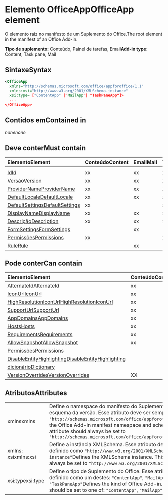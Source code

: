 # <a name="officeapp-element"></a><span data-ttu-id="a3ca7-101">Elemento OfficeApp</span><span class="sxs-lookup"><span data-stu-id="a3ca7-101">OfficeApp element</span></span>

<span data-ttu-id="a3ca7-102">O elemento raiz no manifesto de um Suplemento do Office.</span><span class="sxs-lookup"><span data-stu-id="a3ca7-102">The root element in the manifest of an Office Add-in.</span></span>

<span data-ttu-id="a3ca7-103">**Tipo de suplemento:** Conteúdo, Painel de tarefas, Email</span><span class="sxs-lookup"><span data-stu-id="a3ca7-103">**Add-in type:** Content, Task pane, Mail</span></span>

## <a name="syntax"></a><span data-ttu-id="a3ca7-104">Sintaxe</span><span class="sxs-lookup"><span data-stu-id="a3ca7-104">Syntax</span></span>

```XML
<OfficeApp 
  xmlns="http://schemas.microsoft.com/office/appforoffice/1.1" 
  xmlns:xsi="http://www.w3.org/2001/XMLSchema-instance" 
  xsi:type= ["ContentApp" |"MailApp"| "TaskPaneApp"]>
  ...
</OfficeApp>
```

## <a name="contained-in"></a><span data-ttu-id="a3ca7-105">Contidos em</span><span class="sxs-lookup"><span data-stu-id="a3ca7-105">Contained in</span></span>

 <span data-ttu-id="a3ca7-106">_none_</span><span class="sxs-lookup"><span data-stu-id="a3ca7-106">_none_</span></span>

## <a name="must-contain"></a><span data-ttu-id="a3ca7-107">Deve conter</span><span class="sxs-lookup"><span data-stu-id="a3ca7-107">Must contain</span></span>

|<span data-ttu-id="a3ca7-108">**Elemento**</span><span class="sxs-lookup"><span data-stu-id="a3ca7-108">**Element**</span></span>|<span data-ttu-id="a3ca7-109">**Conteúdo**</span><span class="sxs-lookup"><span data-stu-id="a3ca7-109">**Content**</span></span>|<span data-ttu-id="a3ca7-110">**Email**</span><span class="sxs-lookup"><span data-stu-id="a3ca7-110">**Mail**</span></span>|<span data-ttu-id="a3ca7-111">**TaskPane**</span><span class="sxs-lookup"><span data-stu-id="a3ca7-111">**TaskPane**</span></span>|
|:-----|:-----|:-----|:-----|
|<span data-ttu-id="a3ca7-112">
  [Id](id.md)</span><span class="sxs-lookup"><span data-stu-id="a3ca7-112">[Id](id.md)</span></span>|<span data-ttu-id="a3ca7-113">x</span><span class="sxs-lookup"><span data-stu-id="a3ca7-113">x</span></span>|<span data-ttu-id="a3ca7-114">x</span><span class="sxs-lookup"><span data-stu-id="a3ca7-114">x</span></span>|<span data-ttu-id="a3ca7-115">x</span><span class="sxs-lookup"><span data-stu-id="a3ca7-115">x</span></span>|
|[<span data-ttu-id="a3ca7-116">Versão</span><span class="sxs-lookup"><span data-stu-id="a3ca7-116">Version</span></span>](version.md)|<span data-ttu-id="a3ca7-117">x</span><span class="sxs-lookup"><span data-stu-id="a3ca7-117">x</span></span>|<span data-ttu-id="a3ca7-118">x</span><span class="sxs-lookup"><span data-stu-id="a3ca7-118">x</span></span>|<span data-ttu-id="a3ca7-119">x</span><span class="sxs-lookup"><span data-stu-id="a3ca7-119">x</span></span>|
|[<span data-ttu-id="a3ca7-120">ProviderName</span><span class="sxs-lookup"><span data-stu-id="a3ca7-120">ProviderName</span></span>](providername.md)|<span data-ttu-id="a3ca7-121">x</span><span class="sxs-lookup"><span data-stu-id="a3ca7-121">x</span></span>|<span data-ttu-id="a3ca7-122">x</span><span class="sxs-lookup"><span data-stu-id="a3ca7-122">x</span></span>|<span data-ttu-id="a3ca7-123">x</span><span class="sxs-lookup"><span data-stu-id="a3ca7-123">x</span></span>|
|[<span data-ttu-id="a3ca7-124">DefaultLocale</span><span class="sxs-lookup"><span data-stu-id="a3ca7-124">DefaultLocale</span></span>](defaultlocale.md)|<span data-ttu-id="a3ca7-125">x</span><span class="sxs-lookup"><span data-stu-id="a3ca7-125">x</span></span>|<span data-ttu-id="a3ca7-126">x</span><span class="sxs-lookup"><span data-stu-id="a3ca7-126">x</span></span>|<span data-ttu-id="a3ca7-127">x</span><span class="sxs-lookup"><span data-stu-id="a3ca7-127">x</span></span>|
|[<span data-ttu-id="a3ca7-128">DefaultSettings</span><span class="sxs-lookup"><span data-stu-id="a3ca7-128">DefaultSettings</span></span>](defaultsettings.md)|<span data-ttu-id="a3ca7-129">x</span><span class="sxs-lookup"><span data-stu-id="a3ca7-129">x</span></span>||<span data-ttu-id="a3ca7-130">x</span><span class="sxs-lookup"><span data-stu-id="a3ca7-130">x</span></span>|
|[<span data-ttu-id="a3ca7-131">DisplayName</span><span class="sxs-lookup"><span data-stu-id="a3ca7-131">DisplayName</span></span>](displayname.md)|<span data-ttu-id="a3ca7-132">x</span><span class="sxs-lookup"><span data-stu-id="a3ca7-132">x</span></span>|<span data-ttu-id="a3ca7-133">x</span><span class="sxs-lookup"><span data-stu-id="a3ca7-133">x</span></span>|<span data-ttu-id="a3ca7-134">x</span><span class="sxs-lookup"><span data-stu-id="a3ca7-134">x</span></span>|
|[<span data-ttu-id="a3ca7-135">Descrição</span><span class="sxs-lookup"><span data-stu-id="a3ca7-135">Description</span></span>](description.md)|<span data-ttu-id="a3ca7-136">x</span><span class="sxs-lookup"><span data-stu-id="a3ca7-136">x</span></span>|<span data-ttu-id="a3ca7-137">x</span><span class="sxs-lookup"><span data-stu-id="a3ca7-137">x</span></span>|<span data-ttu-id="a3ca7-138">x</span><span class="sxs-lookup"><span data-stu-id="a3ca7-138">x</span></span>|
|[<span data-ttu-id="a3ca7-139">FormSettings</span><span class="sxs-lookup"><span data-stu-id="a3ca7-139">FormSettings</span></span>](formsettings.md)||<span data-ttu-id="a3ca7-140">x</span><span class="sxs-lookup"><span data-stu-id="a3ca7-140">x</span></span>||
|[<span data-ttu-id="a3ca7-141">Permissões</span><span class="sxs-lookup"><span data-stu-id="a3ca7-141">Permissions</span></span>](permissions.md)|<span data-ttu-id="a3ca7-142">x</span><span class="sxs-lookup"><span data-stu-id="a3ca7-142">x</span></span>||<span data-ttu-id="a3ca7-143">x</span><span class="sxs-lookup"><span data-stu-id="a3ca7-143">x</span></span>|
|[<span data-ttu-id="a3ca7-144">Rule</span><span class="sxs-lookup"><span data-stu-id="a3ca7-144">Rule</span></span>](rule.md)||<span data-ttu-id="a3ca7-145">x</span><span class="sxs-lookup"><span data-stu-id="a3ca7-145">x</span></span>||

## <a name="can-contain"></a><span data-ttu-id="a3ca7-146">Pode conter</span><span class="sxs-lookup"><span data-stu-id="a3ca7-146">Can contain</span></span>

|<span data-ttu-id="a3ca7-147">**Elemento**</span><span class="sxs-lookup"><span data-stu-id="a3ca7-147">**Element**</span></span>|<span data-ttu-id="a3ca7-148">**Conteúdo**</span><span class="sxs-lookup"><span data-stu-id="a3ca7-148">**Content**</span></span>|<span data-ttu-id="a3ca7-149">**Email**</span><span class="sxs-lookup"><span data-stu-id="a3ca7-149">**Mail**</span></span>|<span data-ttu-id="a3ca7-150">**TaskPane**</span><span class="sxs-lookup"><span data-stu-id="a3ca7-150">**TaskPane**</span></span>|
|:-----|:-----|:-----|:-----|
|[<span data-ttu-id="a3ca7-151">AlternateId</span><span class="sxs-lookup"><span data-stu-id="a3ca7-151">AlternateId</span></span>](alternateid.md)|<span data-ttu-id="a3ca7-152">x</span><span class="sxs-lookup"><span data-stu-id="a3ca7-152">x</span></span>|<span data-ttu-id="a3ca7-153">x</span><span class="sxs-lookup"><span data-stu-id="a3ca7-153">x</span></span>|<span data-ttu-id="a3ca7-154">x</span><span class="sxs-lookup"><span data-stu-id="a3ca7-154">x</span></span>|
|[<span data-ttu-id="a3ca7-155">IconUrl</span><span class="sxs-lookup"><span data-stu-id="a3ca7-155">IconUrl</span></span>](iconurl.md)|<span data-ttu-id="a3ca7-156">x</span><span class="sxs-lookup"><span data-stu-id="a3ca7-156">x</span></span>|<span data-ttu-id="a3ca7-157">x</span><span class="sxs-lookup"><span data-stu-id="a3ca7-157">x</span></span>|<span data-ttu-id="a3ca7-158">x</span><span class="sxs-lookup"><span data-stu-id="a3ca7-158">x</span></span>|
|[<span data-ttu-id="a3ca7-159">HighResolutionIconUrl</span><span class="sxs-lookup"><span data-stu-id="a3ca7-159">HighResolutionIconUrl</span></span>](highresolutioniconurl.md)|<span data-ttu-id="a3ca7-160">x</span><span class="sxs-lookup"><span data-stu-id="a3ca7-160">x</span></span>|<span data-ttu-id="a3ca7-161">x</span><span class="sxs-lookup"><span data-stu-id="a3ca7-161">x</span></span>|<span data-ttu-id="a3ca7-162">x</span><span class="sxs-lookup"><span data-stu-id="a3ca7-162">x</span></span>|
|[<span data-ttu-id="a3ca7-163">SupportUrl</span><span class="sxs-lookup"><span data-stu-id="a3ca7-163">SupportUrl</span></span>](supporturl.md)|<span data-ttu-id="a3ca7-164">x</span><span class="sxs-lookup"><span data-stu-id="a3ca7-164">x</span></span>|<span data-ttu-id="a3ca7-165">x</span><span class="sxs-lookup"><span data-stu-id="a3ca7-165">x</span></span>|<span data-ttu-id="a3ca7-166">x</span><span class="sxs-lookup"><span data-stu-id="a3ca7-166">x</span></span>|
|[<span data-ttu-id="a3ca7-167">AppDomains</span><span class="sxs-lookup"><span data-stu-id="a3ca7-167">AppDomains</span></span>](appdomains.md)|<span data-ttu-id="a3ca7-168">x</span><span class="sxs-lookup"><span data-stu-id="a3ca7-168">x</span></span>|<span data-ttu-id="a3ca7-169">x</span><span class="sxs-lookup"><span data-stu-id="a3ca7-169">x</span></span>|<span data-ttu-id="a3ca7-170">x</span><span class="sxs-lookup"><span data-stu-id="a3ca7-170">x</span></span>|
|[<span data-ttu-id="a3ca7-171">Hosts</span><span class="sxs-lookup"><span data-stu-id="a3ca7-171">Hosts</span></span>](hosts.md)|<span data-ttu-id="a3ca7-172">x</span><span class="sxs-lookup"><span data-stu-id="a3ca7-172">x</span></span>|<span data-ttu-id="a3ca7-173">x</span><span class="sxs-lookup"><span data-stu-id="a3ca7-173">x</span></span>|<span data-ttu-id="a3ca7-174">x</span><span class="sxs-lookup"><span data-stu-id="a3ca7-174">x</span></span>|
|[<span data-ttu-id="a3ca7-175">Requirements</span><span class="sxs-lookup"><span data-stu-id="a3ca7-175">Requirements</span></span>](requirements.md)|<span data-ttu-id="a3ca7-176">x</span><span class="sxs-lookup"><span data-stu-id="a3ca7-176">x</span></span>|<span data-ttu-id="a3ca7-177">x</span><span class="sxs-lookup"><span data-stu-id="a3ca7-177">x</span></span>|<span data-ttu-id="a3ca7-178">x</span><span class="sxs-lookup"><span data-stu-id="a3ca7-178">x</span></span>|
|[<span data-ttu-id="a3ca7-179">AllowSnapshot</span><span class="sxs-lookup"><span data-stu-id="a3ca7-179">AllowSnapshot</span></span>](allowsnapshot.md)|<span data-ttu-id="a3ca7-180">x</span><span class="sxs-lookup"><span data-stu-id="a3ca7-180">x</span></span>|||
|[<span data-ttu-id="a3ca7-181">Permissões</span><span class="sxs-lookup"><span data-stu-id="a3ca7-181">Permissions</span></span>](permissions.md)||<span data-ttu-id="a3ca7-182">x</span><span class="sxs-lookup"><span data-stu-id="a3ca7-182">x</span></span>||
|[<span data-ttu-id="a3ca7-183">DisableEntityHighlighting</span><span class="sxs-lookup"><span data-stu-id="a3ca7-183">DisableEntityHighlighting</span></span>](disableentityhighlighting.md)||<span data-ttu-id="a3ca7-184">x</span><span class="sxs-lookup"><span data-stu-id="a3ca7-184">x</span></span>||
|[<span data-ttu-id="a3ca7-185">dicionário</span><span class="sxs-lookup"><span data-stu-id="a3ca7-185">Dictionary</span></span>](dictionary.md)|||<span data-ttu-id="a3ca7-186">x</span><span class="sxs-lookup"><span data-stu-id="a3ca7-186">x</span></span>|
|[<span data-ttu-id="a3ca7-187">VersionOverrides</span><span class="sxs-lookup"><span data-stu-id="a3ca7-187">VersionOverrides</span></span>](versionoverrides.md)|<span data-ttu-id="a3ca7-188">X</span><span class="sxs-lookup"><span data-stu-id="a3ca7-188">X</span></span>|<span data-ttu-id="a3ca7-189">X</span><span class="sxs-lookup"><span data-stu-id="a3ca7-189">X</span></span>|<span data-ttu-id="a3ca7-190">X</span><span class="sxs-lookup"><span data-stu-id="a3ca7-190">X</span></span>|

## <a name="attributes"></a><span data-ttu-id="a3ca7-191">Atributos</span><span class="sxs-lookup"><span data-stu-id="a3ca7-191">Attributes</span></span>

|||
|:-----|:-----|
|<span data-ttu-id="a3ca7-192">xmlns</span><span class="sxs-lookup"><span data-stu-id="a3ca7-192">xmlns</span></span>|<span data-ttu-id="a3ca7-p101">Define o namespace do manifesto do Suplemento do Office e o esquema da versão. Esse atributo deve ser sempre definido como `"http://schemas.microsoft.com/office/appforoffice/1.1"`</span><span class="sxs-lookup"><span data-stu-id="a3ca7-p101">Defines the Office Add-in manifest namespace and schema version. This attribute should always be set to  `"http://schemas.microsoft.com/office/appforoffice/1.1"`</span></span>|
|<span data-ttu-id="a3ca7-195">xmlns: xsi</span><span class="sxs-lookup"><span data-stu-id="a3ca7-195">xmlns:xsi</span></span>|<span data-ttu-id="a3ca7-p102">Define a instância XMLSchema. Esse atributo deve ser sempre definido como `"http://www.w3.org/2001/XMLSchema-instance"`</span><span class="sxs-lookup"><span data-stu-id="a3ca7-p102">Defines the XMLSchema instance. This attribute should always be set to  `"http://www.w3.org/2001/XMLSchema-instance"`</span></span>|
|<span data-ttu-id="a3ca7-198">xsi:type</span><span class="sxs-lookup"><span data-stu-id="a3ca7-198">xsi:type</span></span>|<span data-ttu-id="a3ca7-p103">Define o tipo de Suplemento do Office. Esse atributo deve ser definido como um destes: `"ContentApp"`, `"MailApp"` ou `"TaskPaneApp"`</span><span class="sxs-lookup"><span data-stu-id="a3ca7-p103">Defines the kind of Office Add-in. This attribute should be set to one of:  `"ContentApp"`,  `"MailApp"`, or  `"TaskPaneApp"`</span></span>|
